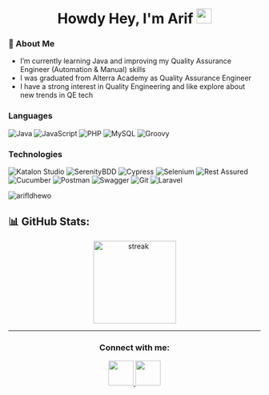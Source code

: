 <h1 align="center">
  Howdy Hey, I'm Arif
  	<a href="https://github.com/arifldhewo" target="_self">
  		<img src="https://media.giphy.com/media/hvRJCLFzcasrR4ia7z/giphy.gif" width="30">
  	</a>
</h1>

### 👀 About Me
- I’m currently learning Java and improving my Quality Assurance Engineer (Automation & Manual) skills
- I was graduated from Alterra Academy as Quality Assurance Engineer 
- I have a strong interest in Quality Engineering and like explore about new trends in QE tech
  
### Languages

![Java](https://img.shields.io/badge/java-%23ED8B00.svg?style=for-the-badge&logo=openjdk&logoColor=white)
![JavaScript](https://img.shields.io/badge/javascript-%23323330.svg?style=for-the-badge&logo=javascript&logoColor=%23F7DF1E)
![PHP](https://img.shields.io/badge/php-%23777BB4.svg?style=for-the-badge&logo=php&logoColor=white)
![MySQL](https://img.shields.io/badge/mysql-%2300f.svg?style=for-the-badge&logo=mysql&logoColor=white)
![Groovy](https://img.shields.io/badge/apache%20Groovy-4298B8?style=for-the-badge&logo=apachegroovy&logoColor=white)

### Technologies

![Katalon Studio](https://img.shields.io/badge/Studio-katalon?label=Katalon)
![SerenityBDD](https://img.shields.io/badge/BDD-logo?logo=serenity&label=Serenity&labelColor=gray)
![Cypress](https://img.shields.io/badge/Cypress-1?logo=cypress)
![Selenium](https://img.shields.io/badge/Selenium-logo?logo=Selenium&labelColor=gray)
![Rest Assured](https://img.shields.io/badge/Assured-rest?label=Rest)
![Cucumber](https://img.shields.io/badge/Cucumber-logo?logo=cucumber&labelColor=gray)
![Postman](https://img.shields.io/badge/Postman-logo?logo=postman&labelColor=gray)
![Swagger](https://img.shields.io/badge/Swagger-logo?logo=swagger&labelColor=gray)
![Git](https://img.shields.io/badge/Git-logo?logo=git&labelColor=gray)
![Laravel](https://img.shields.io/badge/Laravel-logo?logo=laravel&labelColor=gray)

<p align="left"> <img src="https://komarev.com/ghpvc/?username=arifldhewo&label=Profile%20views&color=0e75b6&style=flat" alt="arifldhewo" /> </p>

<!-- <div align="center"><img src="https://github-readme-stats.vercel.app/api?username=alfianadityads&theme=radical&show_icons=true&count_private=true" align="center" /></div>  
<br/>
<div align="center"><img src="https://github-readme-stats.vercel.app/api/top-langs/?username=alfianadityads&theme=radical&card_width=445&layout=compact" align="center" /></div>  -->

## 📊 GitHub Stats:

<div align="center">
  <a href="https://github.com/arifldhewo">
<!--     <img height="165px" src="https://github-readme-stats.vercel.app/api/top-langs/?username=arifldhewo&theme=dracula&show_icons=true&hide_border=true&layout=compact" alt="top_langs" /> -->
    <img height="165px" src="https://github-readme-streak-stats.herokuapp.com/?user=arifldhewo&theme=dracula&hide_border=true" alt="streak" />
  </a>
</div>

<hr>

<h3 align="center">Connect with me: </h3>

<div align="center">
    <a href="https://www.linkedin.com/in/arif-laksonodhewo" title="Linkedin"> <img src="https://static-00.iconduck.com/assets.00/linkedin-icon-512x512-vkm0drb1.png" width="50" height="50"/> </a>
    <a href="https://t.me/arifldhewo" title="Telegram"> <img src="https://cdn-icons-png.flaticon.com/512/906/906377.png" width="50" height="50"/> </a>
</div>
